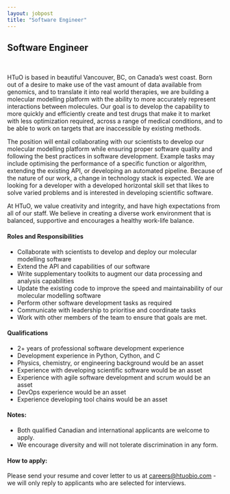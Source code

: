 ```yaml
---
layout: jobpost
title: "Software Engineer"
---
```


## Software Engineer 

  &nbsp; 

HTuO is based in beautiful Vancouver, BC, on Canada’s west coast.  Born out of a desire to make use of the vast amount of data available from genomics, and to translate it into real world therapies, we are building a molecular modelling platform with the ability to more accurately represent interactions between molecules.  Our goal is to develop the capability to more quickly and efficiently create and test drugs that make it to market with less optimization required, across a range of medical conditions, and to be able to work on targets that are inaccessible by existing methods.

The position will entail collaborating with our scientists to develop our molecular modelling platform while ensuring proper software quality and following the best practices in software development. Example tasks may include optimising the performance of a specific function or algorithm, extending the existing API, or developing an automated pipeline. Because of the nature of our work, a change in technology stack is expected. We are looking for a developer with a developed horizontal skill set that likes to solve varied problems and is interested in developing scientific software.

At HTuO, we value creativity and integrity, and have high expectations from all of our staff.  We believe in creating a diverse work environment that is balanced, supportive and encourages a healthy work-life balance. 

#### Roles and Responsibilities

* Collaborate with scientists to develop and deploy our molecular modelling software
* Extend the API and capabilities of our software
* Write supplementary toolkits to augment our data processing and analysis capabilities
* Update the existing code to improve the speed and maintainability of our molecular modelling software
* Perform other software development tasks as required
* Communicate with leadership to prioritise and coordinate tasks
* Work with other members of the team to ensure that goals are met.

#### Qualifications
* 2+ years of professional software development experience
* Development experience in Python, Cython, and C
* Physics, chemistry, or engineering background would be an asset
* Experience with developing scientific software would be an asset
* Experience with agile software development and scrum would be an asset
* DevOps experience would be an asset
* Experience developing tool chains would be an asset


#### Notes: 
* Both qualified Canadian and international applicants are welcome to apply.
* We encourage diversity and will not tolerate discrimination in any form.

#### How to apply:

Please send your resume and cover letter to us at 
[careers@htuobio.com](mailto:careers@htuobio.com) - we will only reply to applicants who are selected for interviews.
